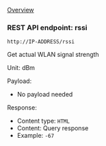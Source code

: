 [Overview](_OVERVIEW.md) 

### REST API endpoint: rssi

`http://IP-ADDRESS/rssi`


Get actual WLAN signal strength

Unit: dBm


Payload:
- No payload needed

Response:
- Content type: `HTML`
- Content: Query response
- Example: `-67`
